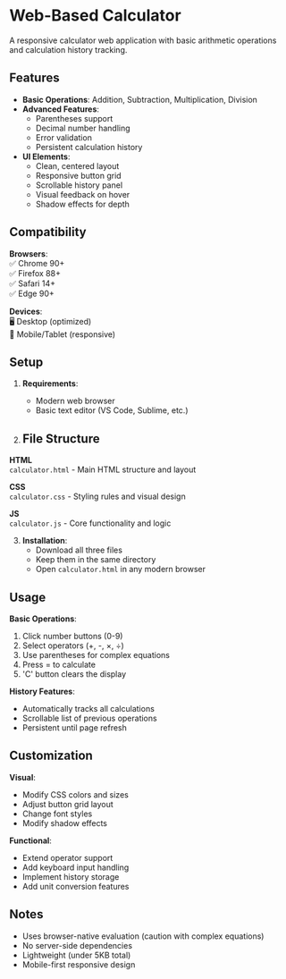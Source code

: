 # Web-Based Calculator

A responsive calculator web application with basic arithmetic operations and calculation history tracking.

## Features

- **Basic Operations**: Addition, Subtraction, Multiplication, Division
- **Advanced Features**:
  - Parentheses support
  - Decimal number handling
  - Error validation
  - Persistent calculation history
- **UI Elements**:
  - Clean, centered layout
  - Responsive button grid
  - Scrollable history panel
  - Visual feedback on hover
  - Shadow effects for depth

## Compatibility

**Browsers**:  
✅ Chrome 90+  
✅ Firefox 88+  
✅ Safari 14+  
✅ Edge 90+

**Devices**:  
🖥️ Desktop (optimized)  
📱 Mobile/Tablet (responsive)

## Setup

1. **Requirements**:
   - Modern web browser
   - Basic text editor (VS Code, Sublime, etc.)

2. ## File Structure

**HTML**  
`calculator.html` - Main HTML structure and layout

**CSS**  
`calculator.css` - Styling rules and visual design

**JS**  
`calculator.js` - Core functionality and logic

3. **Installation**:
   - Download all three files
   - Keep them in the same directory
   - Open `calculator.html` in any modern browser

## Usage

**Basic Operations**:
1. Click number buttons (0-9)
2. Select operators (+, -, ×, ÷)
3. Use parentheses for complex equations
4. Press = to calculate
5. 'C' button clears the display

**History Features**:
- Automatically tracks all calculations
- Scrollable list of previous operations
- Persistent until page refresh

## Customization

**Visual**:
- Modify CSS colors and sizes
- Adjust button grid layout
- Change font styles
- Modify shadow effects

**Functional**:
- Extend operator support
- Add keyboard input handling
- Implement history storage
- Add unit conversion features

## Notes

- Uses browser-native evaluation (caution with complex equations)
- No server-side dependencies
- Lightweight (under 5KB total)
- Mobile-first responsive design
